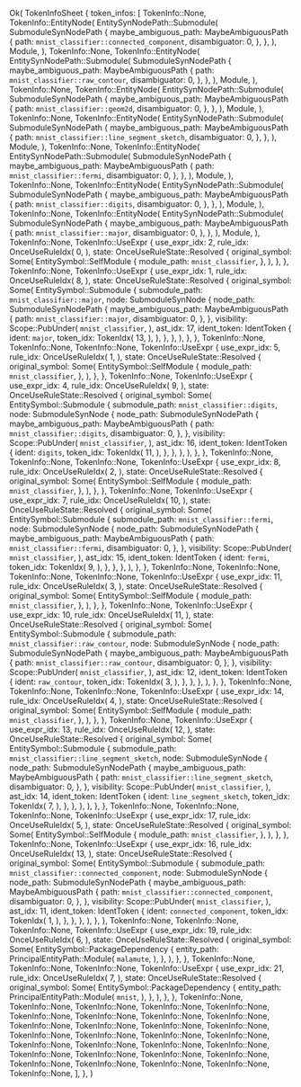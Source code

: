 Ok(
    TokenInfoSheet {
        token_infos: [
            TokenInfo::None,
            TokenInfo::EntityNode(
                EntitySynNodePath::Submodule(
                    SubmoduleSynNodePath {
                        maybe_ambiguous_path: MaybeAmbiguousPath {
                            path: `mnist_classifier::connected_component`,
                            disambiguator: 0,
                        },
                    },
                ),
                Module,
            ),
            TokenInfo::None,
            TokenInfo::EntityNode(
                EntitySynNodePath::Submodule(
                    SubmoduleSynNodePath {
                        maybe_ambiguous_path: MaybeAmbiguousPath {
                            path: `mnist_classifier::raw_contour`,
                            disambiguator: 0,
                        },
                    },
                ),
                Module,
            ),
            TokenInfo::None,
            TokenInfo::EntityNode(
                EntitySynNodePath::Submodule(
                    SubmoduleSynNodePath {
                        maybe_ambiguous_path: MaybeAmbiguousPath {
                            path: `mnist_classifier::geom2d`,
                            disambiguator: 0,
                        },
                    },
                ),
                Module,
            ),
            TokenInfo::None,
            TokenInfo::EntityNode(
                EntitySynNodePath::Submodule(
                    SubmoduleSynNodePath {
                        maybe_ambiguous_path: MaybeAmbiguousPath {
                            path: `mnist_classifier::line_segment_sketch`,
                            disambiguator: 0,
                        },
                    },
                ),
                Module,
            ),
            TokenInfo::None,
            TokenInfo::EntityNode(
                EntitySynNodePath::Submodule(
                    SubmoduleSynNodePath {
                        maybe_ambiguous_path: MaybeAmbiguousPath {
                            path: `mnist_classifier::fermi`,
                            disambiguator: 0,
                        },
                    },
                ),
                Module,
            ),
            TokenInfo::None,
            TokenInfo::EntityNode(
                EntitySynNodePath::Submodule(
                    SubmoduleSynNodePath {
                        maybe_ambiguous_path: MaybeAmbiguousPath {
                            path: `mnist_classifier::digits`,
                            disambiguator: 0,
                        },
                    },
                ),
                Module,
            ),
            TokenInfo::None,
            TokenInfo::EntityNode(
                EntitySynNodePath::Submodule(
                    SubmoduleSynNodePath {
                        maybe_ambiguous_path: MaybeAmbiguousPath {
                            path: `mnist_classifier::major`,
                            disambiguator: 0,
                        },
                    },
                ),
                Module,
            ),
            TokenInfo::None,
            TokenInfo::UseExpr {
                use_expr_idx: 2,
                rule_idx: OnceUseRuleIdx(
                    0,
                ),
                state: OnceUseRuleState::Resolved {
                    original_symbol: Some(
                        EntitySymbol::SelfModule {
                            module_path: `mnist_classifier`,
                        },
                    ),
                },
            },
            TokenInfo::None,
            TokenInfo::UseExpr {
                use_expr_idx: 1,
                rule_idx: OnceUseRuleIdx(
                    8,
                ),
                state: OnceUseRuleState::Resolved {
                    original_symbol: Some(
                        EntitySymbol::Submodule {
                            submodule_path: `mnist_classifier::major`,
                            node: SubmoduleSynNode {
                                node_path: SubmoduleSynNodePath {
                                    maybe_ambiguous_path: MaybeAmbiguousPath {
                                        path: `mnist_classifier::major`,
                                        disambiguator: 0,
                                    },
                                },
                                visibility: Scope::PubUnder(
                                    `mnist_classifier`,
                                ),
                                ast_idx: 17,
                                ident_token: IdentToken {
                                    ident: `major`,
                                    token_idx: TokenIdx(
                                        13,
                                    ),
                                },
                            },
                        },
                    ),
                },
            },
            TokenInfo::None,
            TokenInfo::None,
            TokenInfo::None,
            TokenInfo::UseExpr {
                use_expr_idx: 5,
                rule_idx: OnceUseRuleIdx(
                    1,
                ),
                state: OnceUseRuleState::Resolved {
                    original_symbol: Some(
                        EntitySymbol::SelfModule {
                            module_path: `mnist_classifier`,
                        },
                    ),
                },
            },
            TokenInfo::None,
            TokenInfo::UseExpr {
                use_expr_idx: 4,
                rule_idx: OnceUseRuleIdx(
                    9,
                ),
                state: OnceUseRuleState::Resolved {
                    original_symbol: Some(
                        EntitySymbol::Submodule {
                            submodule_path: `mnist_classifier::digits`,
                            node: SubmoduleSynNode {
                                node_path: SubmoduleSynNodePath {
                                    maybe_ambiguous_path: MaybeAmbiguousPath {
                                        path: `mnist_classifier::digits`,
                                        disambiguator: 0,
                                    },
                                },
                                visibility: Scope::PubUnder(
                                    `mnist_classifier`,
                                ),
                                ast_idx: 16,
                                ident_token: IdentToken {
                                    ident: `digits`,
                                    token_idx: TokenIdx(
                                        11,
                                    ),
                                },
                            },
                        },
                    ),
                },
            },
            TokenInfo::None,
            TokenInfo::None,
            TokenInfo::None,
            TokenInfo::UseExpr {
                use_expr_idx: 8,
                rule_idx: OnceUseRuleIdx(
                    2,
                ),
                state: OnceUseRuleState::Resolved {
                    original_symbol: Some(
                        EntitySymbol::SelfModule {
                            module_path: `mnist_classifier`,
                        },
                    ),
                },
            },
            TokenInfo::None,
            TokenInfo::UseExpr {
                use_expr_idx: 7,
                rule_idx: OnceUseRuleIdx(
                    10,
                ),
                state: OnceUseRuleState::Resolved {
                    original_symbol: Some(
                        EntitySymbol::Submodule {
                            submodule_path: `mnist_classifier::fermi`,
                            node: SubmoduleSynNode {
                                node_path: SubmoduleSynNodePath {
                                    maybe_ambiguous_path: MaybeAmbiguousPath {
                                        path: `mnist_classifier::fermi`,
                                        disambiguator: 0,
                                    },
                                },
                                visibility: Scope::PubUnder(
                                    `mnist_classifier`,
                                ),
                                ast_idx: 15,
                                ident_token: IdentToken {
                                    ident: `fermi`,
                                    token_idx: TokenIdx(
                                        9,
                                    ),
                                },
                            },
                        },
                    ),
                },
            },
            TokenInfo::None,
            TokenInfo::None,
            TokenInfo::None,
            TokenInfo::None,
            TokenInfo::UseExpr {
                use_expr_idx: 11,
                rule_idx: OnceUseRuleIdx(
                    3,
                ),
                state: OnceUseRuleState::Resolved {
                    original_symbol: Some(
                        EntitySymbol::SelfModule {
                            module_path: `mnist_classifier`,
                        },
                    ),
                },
            },
            TokenInfo::None,
            TokenInfo::UseExpr {
                use_expr_idx: 10,
                rule_idx: OnceUseRuleIdx(
                    11,
                ),
                state: OnceUseRuleState::Resolved {
                    original_symbol: Some(
                        EntitySymbol::Submodule {
                            submodule_path: `mnist_classifier::raw_contour`,
                            node: SubmoduleSynNode {
                                node_path: SubmoduleSynNodePath {
                                    maybe_ambiguous_path: MaybeAmbiguousPath {
                                        path: `mnist_classifier::raw_contour`,
                                        disambiguator: 0,
                                    },
                                },
                                visibility: Scope::PubUnder(
                                    `mnist_classifier`,
                                ),
                                ast_idx: 12,
                                ident_token: IdentToken {
                                    ident: `raw_contour`,
                                    token_idx: TokenIdx(
                                        3,
                                    ),
                                },
                            },
                        },
                    ),
                },
            },
            TokenInfo::None,
            TokenInfo::None,
            TokenInfo::None,
            TokenInfo::UseExpr {
                use_expr_idx: 14,
                rule_idx: OnceUseRuleIdx(
                    4,
                ),
                state: OnceUseRuleState::Resolved {
                    original_symbol: Some(
                        EntitySymbol::SelfModule {
                            module_path: `mnist_classifier`,
                        },
                    ),
                },
            },
            TokenInfo::None,
            TokenInfo::UseExpr {
                use_expr_idx: 13,
                rule_idx: OnceUseRuleIdx(
                    12,
                ),
                state: OnceUseRuleState::Resolved {
                    original_symbol: Some(
                        EntitySymbol::Submodule {
                            submodule_path: `mnist_classifier::line_segment_sketch`,
                            node: SubmoduleSynNode {
                                node_path: SubmoduleSynNodePath {
                                    maybe_ambiguous_path: MaybeAmbiguousPath {
                                        path: `mnist_classifier::line_segment_sketch`,
                                        disambiguator: 0,
                                    },
                                },
                                visibility: Scope::PubUnder(
                                    `mnist_classifier`,
                                ),
                                ast_idx: 14,
                                ident_token: IdentToken {
                                    ident: `line_segment_sketch`,
                                    token_idx: TokenIdx(
                                        7,
                                    ),
                                },
                            },
                        },
                    ),
                },
            },
            TokenInfo::None,
            TokenInfo::None,
            TokenInfo::None,
            TokenInfo::UseExpr {
                use_expr_idx: 17,
                rule_idx: OnceUseRuleIdx(
                    5,
                ),
                state: OnceUseRuleState::Resolved {
                    original_symbol: Some(
                        EntitySymbol::SelfModule {
                            module_path: `mnist_classifier`,
                        },
                    ),
                },
            },
            TokenInfo::None,
            TokenInfo::UseExpr {
                use_expr_idx: 16,
                rule_idx: OnceUseRuleIdx(
                    13,
                ),
                state: OnceUseRuleState::Resolved {
                    original_symbol: Some(
                        EntitySymbol::Submodule {
                            submodule_path: `mnist_classifier::connected_component`,
                            node: SubmoduleSynNode {
                                node_path: SubmoduleSynNodePath {
                                    maybe_ambiguous_path: MaybeAmbiguousPath {
                                        path: `mnist_classifier::connected_component`,
                                        disambiguator: 0,
                                    },
                                },
                                visibility: Scope::PubUnder(
                                    `mnist_classifier`,
                                ),
                                ast_idx: 11,
                                ident_token: IdentToken {
                                    ident: `connected_component`,
                                    token_idx: TokenIdx(
                                        1,
                                    ),
                                },
                            },
                        },
                    ),
                },
            },
            TokenInfo::None,
            TokenInfo::None,
            TokenInfo::None,
            TokenInfo::UseExpr {
                use_expr_idx: 19,
                rule_idx: OnceUseRuleIdx(
                    6,
                ),
                state: OnceUseRuleState::Resolved {
                    original_symbol: Some(
                        EntitySymbol::PackageDependency {
                            entity_path: PrincipalEntityPath::Module(
                                `malamute`,
                            ),
                        },
                    ),
                },
            },
            TokenInfo::None,
            TokenInfo::None,
            TokenInfo::None,
            TokenInfo::UseExpr {
                use_expr_idx: 21,
                rule_idx: OnceUseRuleIdx(
                    7,
                ),
                state: OnceUseRuleState::Resolved {
                    original_symbol: Some(
                        EntitySymbol::PackageDependency {
                            entity_path: PrincipalEntityPath::Module(
                                `mnist`,
                            ),
                        },
                    ),
                },
            },
            TokenInfo::None,
            TokenInfo::None,
            TokenInfo::None,
            TokenInfo::None,
            TokenInfo::None,
            TokenInfo::None,
            TokenInfo::None,
            TokenInfo::None,
            TokenInfo::None,
            TokenInfo::None,
            TokenInfo::None,
            TokenInfo::None,
            TokenInfo::None,
            TokenInfo::None,
            TokenInfo::None,
            TokenInfo::None,
            TokenInfo::None,
            TokenInfo::None,
            TokenInfo::None,
            TokenInfo::None,
            TokenInfo::None,
            TokenInfo::None,
            TokenInfo::None,
            TokenInfo::None,
            TokenInfo::None,
            TokenInfo::None,
            TokenInfo::None,
            TokenInfo::None,
            TokenInfo::None,
            TokenInfo::None,
        ],
    },
)